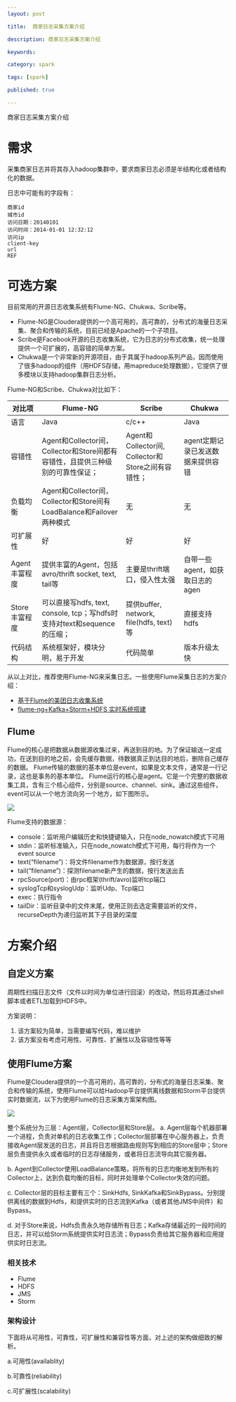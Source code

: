 ```yaml
---
layout: post

title:  商家日志采集方案介绍

description: 商家日志采集方案介绍

keywords:  

category: spark

tags: [spark]

published: true

---
```


商家日志采集方案介绍

# 需求

采集商家日志并将其存入hadoop集群中，要求商家日志必须是半结构化或者结构化的数据。

日志中可能有的字段有：

```
商家id
城市id
访问日期：20140101
访问时间：2014-01-01 12:32:12
访问ip
client-key
url
REF
```

# 可选方案
目前常用的开源日志收集系统有Flume-NG、Chukwa、Scribe等。

- Flume-NG是Cloudera提供的一个高可用的，高可靠的，分布式的海量日志采集、聚合和传输的系统，目前已经是Apache的一个子项目。
- Scribe是Facebook开源的日志收集系统，它为日志的分布式收集，统一处理提供一个可扩展的，高容错的简单方案。
- Chukwa是一个非常新的开源项目，由于其属于hadoop系列产品，因而使用了很多hadoop的组件（用HDFS存储，用mapreduce处理数据），它提供了很多模块以支持hadoop集群日志分析。

Flume-NG和Scribe、Chukwa对比如下：

|对比项‍|Flume-NG‍|Scribe‍|Chukwa|
|----|----|----|----|
|语言|Java| c/c++ |Java|
|容错性|‍Agent和Collector间，Collector和Store间都有容错性，且提供三种级别的可靠性保证；|Agent和Collector间, Collector和Store之间有容错性；|agent定期记录已发送数据来提供容错|
|负载均衡‍|Agent和Collector间，Collector和Store间有LoadBalance和Failover两种模式|‍无|‍无|‍
|可扩展性‍|好‍|好‍|好|‍‍‍
|Agent丰富程度‍|提供丰富的Agent，包括avro/thrift socket, text, tail等‍|主要是thrift端口，侵入性太强|自带一些agent，如获取日志的agen‍|
|Store丰富程度‍|可以直接写hdfs, text, console, tcp；写hdfs时支持对text和sequence的压缩；‍|提供buffer, network, file(hdfs, text)等‍|直接支持hdfs‍|‍
|代码结构‍|系统框架好，模块分明，易于开发‍|代码简单|‍版本升级太快|

从以上对比，推荐使用Flume-NG来采集日志。一些使用Flume采集日志的方案介绍：

- [基于Flume的美团日志收集系统](http://tech.meituan.com/mt-log-system-arch.html)
- [flume-ng+Kafka+Storm+HDFS 实时系统搭建](http://blog.csdn.net/weijonathan/article/details/18301321)

## Flume

Flume的核心是把数据从数据源收集过来，再送到目的地。为了保证输送一定成功，在送到目的地之前，会先缓存数据，待数据真正到达目的地后，删除自己缓存的数据。
Flume传输的数据的基本单位是event，如果是文本文件，通常是一行记录，这也是事务的基本单位。
Flume运行的核心是agent。它是一个完整的数据收集工具，含有三个核心组件，分别是source、channel、sink。通过这些组件，event可以从一个地方流向另一个地方，如下图所示。

![](http://www.ibm.com/developerworks/opensource/library/bd-flumews/fig01.png)

Flume支持的数据源：

- console：监听用户编辑历史和快捷键输入，只在node_nowatch模式下可用
- stdin：监听标准输入，只在node_nowatch模式下可用，每行将作为一个event source
- text(“filename”)：将文件filename作为数据源，按行发送
- tail(“filename”)：探测filename新产生的数据，按行发送出去
- rpcSource(port)：由rpc框架(thrift/avro)监听tcp端口
- syslogTcp和syslogUdp：监听Udp、Tcp端口
- exec：执行指令
- tailDir：监听目录中的文件末尾，使用正则去选定需要监听的文件，recurseDepth为递归监听其下子目录的深度‍

# 方案介绍

## 自定义方案

周期性扫描日志文件（文件以时间为单位进行回滚）的改动，然后将其通过shell脚本或者ETL加载到HDFS中。

方案说明：

1. 该方案较为简单，当需要编写代码，难以维护
2. 该方案没有考虑可用性、可靠性、扩展性以及容错性等等

## 使用Flume方案

Flume是Cloudera提供的一个高可用的，高可靠的，分布式的海量日志采集、聚合和传输的系统，使用Flume可以给Hadoop平台提供离线数据和Storm平台提供实时数据流，以下为使用Flume的日志采集方案架构图。

![](http://tech.meituan.com/img/mt-log-system/flume_base_arch.png)


整个系统分为三层：Agent层，Collector层和Store层。
a. Agent层每个机器部署一个进程，负责对单机的日志收集工作；Collector层部署在中心服务器上，负责接收Agent层发送的日志，并且将日志根据路由规则写到相应的Store层中；Store层负责提供永久或者临时的日志存储服务，或者将日志流导向其它服务器。

b. Agent到Collector使用LoadBalance策略，将所有的日志均衡地发到所有的Collector上，达到负载均衡的目标，同时并处理单个Collector失效的问题。

c. Collector层的目标主要有三个：SinkHdfs, SinkKafka和SinkBypass。分别提供离线的数据到Hdfs，和提供实时的日志流到Kafka（或者其他JMS中间件）和Bypass。

d. 对于Store来说，Hdfs负责永久地存储所有日志；Kafka存储最近的一段时间的日志，并可以给Storm系统提供实时日志流；Bypass负责给其它服务器和应用提供实时日志流。

### 相关技术

- Flume
- HDFS
- JMS
- Storm

### 架构设计
下面将从可用性，可靠性，可扩展性和兼容性等方面，对上述的架构做细致的解析。

a.可用性(availablity)

b.可靠性(reliability)

c.可扩展性(scalability)

